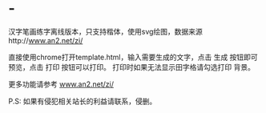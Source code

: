 # -
汉字笔画练字离线版本，只支持楷体，使用svg绘图，数据来源http://www.an2.net/zi/ 

直接使用chrome打开template.html，输入需要生成的文字，点击 生成 按钮即可预览，点击 打印 按钮可以打印。
打印时如果无法显示田字格请勾选打印 背景。

更多功能请参考 www.an2.net/zi/

P.S: 如果有侵犯相关站长的利益请联系，侵删。
